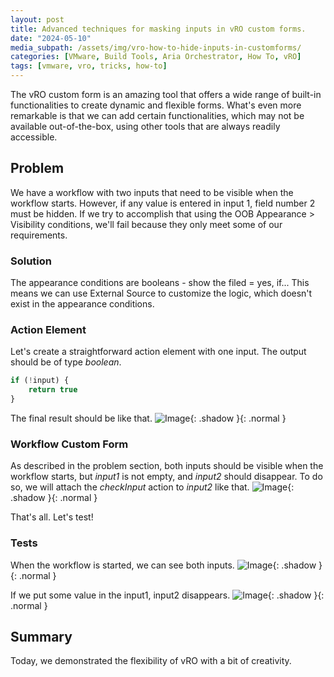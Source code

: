 ```yaml
---
layout: post
title: Advanced techniques for masking inputs in vRO custom forms.
date: "2024-05-10"
media_subpath: /assets/img/vro-how-to-hide-inputs-in-customforms/
categories: [VMware, Build Tools, Aria Orchestrator, How To, vRO]
tags: [vmware, vro, tricks, how-to]
---
```


The vRO custom form is an amazing tool that offers a wide range of built-in functionalities to create dynamic and flexible forms. What's even more remarkable is that we can add certain functionalities, which may not be available out-of-the-box, using other tools that are always readily accessible.

## Problem

We have a workflow with two inputs that need to be visible when the workflow starts. However, if any value is entered in input 1, field number 2 must be hidden. If we try to accomplish that using the OOB Appearance > Visibility conditions, we'll fail because they only meet some of our requirements.

### Solution

The appearance conditions are booleans - show the filed = yes, if... This means we can use External Source to customize the logic, which doesn't exist in the appearance conditions.

### Action Element

Let's create a straightforward action element with one input. The output should be of type _boolean_.

```javascript
if (!input) {
    return true
}
```

The final result should be like that.
![Image](c4a243d3-82e5-474c-ba2d-e098f629d6f2.png){: .shadow }{: .normal }

### Workflow Custom Form

As described in the problem section, both inputs should be visible when the workflow starts, but _input1_ is not empty, and _input2_ should disappear. To do so, we will attach the _checkInput_ action to _input2_ like that.
![Image](6b24fd58-0e0e-471c-a656-e329ca3a9e3c.png){: .shadow }{: .normal }

That's all. Let's test!

### Tests

When the workflow is started, we can see both inputs.
![Image](c1d48d58-75e0-4a8f-9276-cb7831dc0b21.png){: .shadow }{: .normal }

If we put some value in the input1, input2 disappears.
![Image](36effbe0-5be5-4073-a133-2767557e11b8.png){: .shadow }{: .normal }

## Summary

Today, we demonstrated the flexibility of vRO with a bit of creativity.
